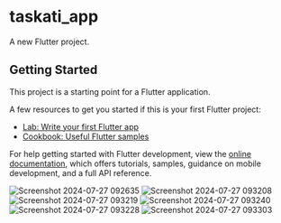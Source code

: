 # taskati_app

A new Flutter project.

## Getting Started

This project is a starting point for a Flutter application.

A few resources to get you started if this is your first Flutter project:

- [Lab: Write your first Flutter app](https://docs.flutter.dev/get-started/codelab)
- [Cookbook: Useful Flutter samples](https://docs.flutter.dev/cookbook)

For help getting started with Flutter development, view the
[online documentation](https://docs.flutter.dev/), which offers tutorials,
samples, guidance on mobile development, and a full API reference.

![Screenshot 2024-07-27 092635](https://github.com/user-attachments/assets/ef18a17f-1ba3-4719-a996-71cb561c9369)
![Screenshot 2024-07-27 093208](https://github.com/user-attachments/assets/1f66a5ff-c491-424b-9b39-7d9db3389047)
![Screenshot 2024-07-27 093219](https://github.com/user-attachments/assets/f7a0b4e9-20fd-4b48-8179-e8cd53da2785)
![Screenshot 2024-07-27 093240](https://github.com/user-attachments/assets/da79a70a-8358-4a91-9e7a-4381f59b6e3e)
![Screenshot 2024-07-27 093228](https://github.com/user-attachments/assets/d30be9e7-5439-4ae3-ac50-cdb645537065)
![Screenshot 2024-07-27 093303](https://github.com/user-attachments/assets/6f714198-ac4e-41f9-8596-e5fc1134c858)
